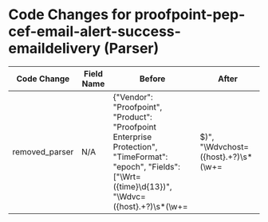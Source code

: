 # Code Changes for proofpoint-pep-cef-email-alert-success-emaildelivery (Parser)

| Code Change | Field Name | Before | After |
|-------------|------------|--------|-------|
| removed_parser | N/A | {"Vendor": "Proofpoint", "Product": "Proofpoint Enterprise Protection", "TimeFormat": "epoch", "Fields": ["\Wrt=({time}\d{13})", "\Wdvc=({host}.+?)\s*(\w+=|$)", "\Wdvchost=({host}.+?)\s*(\w+=|$)", "CEF:([^\|]*\|){5}({alert_name}[^\|]+)", "\WeventId=({alert_id}\d+)", "\Wsrc=({src_ip}((([0-9a-fA-F.]{0,4}):{1,2}){1,7}([0-9a-fA-F]){0,4})|(((25[0-5]|(2[0-4]|1\d|[0-9]|)\d)\.?\b){4}))(:({src_port}\d+))?", "\Wsuser=({email_address}([A-Za-z0-9]+[!#$%&'+\/=?^_`~.\-])*[A-Za-z0-9]+@({email_domain}[^\]\s\"\\,;\|]+\.[^\]\s\"\\,;\|]+))\s*(\w+=|$)", "\Wduser=({email_recipients}.+?)\s*(\w+=|$)", "\Wduser=({dest_email_address}([A-Za-z0-9]+[!#$%&'+\/=?^_`~.\-])*[A-Za-z0-9]+@({dest_email_domain}[^\]\s\"\\,;\|]+\.[^\]\s\"\\,;\|]+))", "\Wcs5=({email_attachments}.+?)\s*(\w+=|$)", "\Wcs5=\"?({email_attachment}[^,\"]+?)(\"|,|\s*(\w+=|$))", "\Wcs6=({email_subject}.+?)\s*(\w+=|$)", "\Wcn1=({bytes}\d+)", "({result}quarantine)"], "DupFields": ["email_address->email_user", "dest_email_address->target", "email_attachment->file_name", "alert_name->alert_type"], "Name": "proofpoint-pep-cef-email-alert-success-emaildelivery", "Conditions": ["CEF:", "|ProofPoint|FilterLog|", "|Email Delivery|"], "ParserVersion": "v1.0.0"} | N/A |
